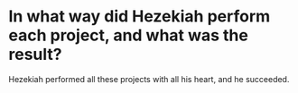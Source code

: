 # In what way did Hezekiah perform each project, and what was the result?

Hezekiah performed all these projects with all his heart, and he succeeded. 